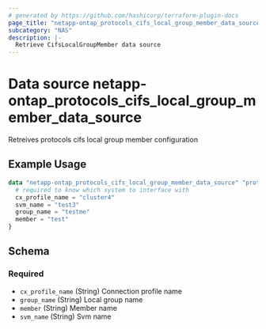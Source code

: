```yaml
---
# generated by https://github.com/hashicorp/terraform-plugin-docs
page_title: "netapp-ontap_protocols_cifs_local_group_member_data_source Data Source - terraform-provider-netapp-ontap"
subcategory: "NAS"
description: |-
  Retrieve CifsLocalGroupMember data source
---
```


# Data source netapp-ontap_protocols_cifs_local_group_member_data_source

Retreives protocols cifs local group member configuration

## Example Usage
```terraform
data "netapp-ontap_protocols_cifs_local_group_member_data_source" "protocols_cifs_local_group_member" {
  # required to know which system to interface with
  cx_profile_name = "cluster4"
  svm_name = "test3"
  group_name = "testme"
  member = "test"
}
```

<!-- schema generated by tfplugindocs -->
## Schema

### Required

- `cx_profile_name` (String) Connection profile name
- `group_name` (String) Local group name
- `member` (String) Member name
- `svm_name` (String) Svm name


